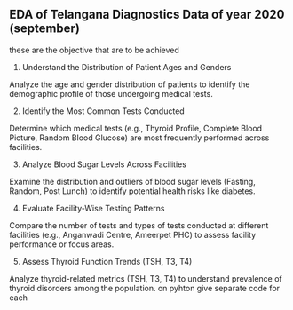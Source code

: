 ## EDA of Telangana Diagnostics Data of year 2020 (september)

these are the objective that are to be achieved

1. Understand the Distribution of Patient Ages and Genders

Analyze the age and gender distribution of patients to identify the demographic profile of those undergoing medical tests.

2. Identify the Most Common Tests Conducted

Determine which medical tests (e.g., Thyroid Profile, Complete Blood Picture, Random Blood Glucose) are most frequently performed across facilities.

3. Analyze Blood Sugar Levels Across Facilities

Examine the distribution and outliers of blood sugar levels (Fasting, Random, Post Lunch) to identify potential health risks like diabetes.

4. Evaluate Facility-Wise Testing Patterns

Compare the number of tests and types of tests conducted at different facilities (e.g., Anganwadi Centre, Ameerpet PHC) to assess facility performance or focus areas.

5. Assess Thyroid Function Trends (TSH, T3, T4) 

Analyze thyroid-related metrics (TSH, T3, T4) to understand prevalence of thyroid disorders among the population. on pyhton give separate code for each 
